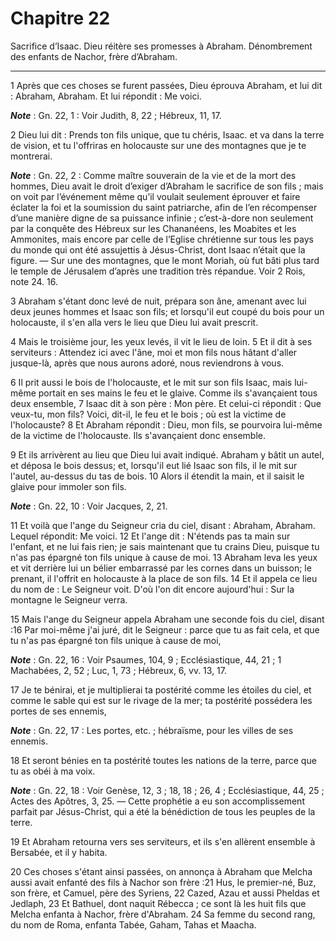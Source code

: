 # Chapitre 22

Sacrifice d’Isaac.
Dieu réitère ses promesses à Abraham.
Dénombrement des enfants de Nachor, frère d’Abraham.

***

1 Après que ces choses se furent passées, Dieu éprouva Abraham, et lui dit : Abraham, Abraham. Et lui répondit : Me voici.

***Note*** :  Gn. 22, 1 : Voir Judith, 8, 22 ; Hébreux, 11, 17.

2 Dieu lui dit : Prends ton fils unique, que tu chéris, Isaac. et va dans la terre de vision, et tu l'offriras en holocauste sur une des montagnes que je te montrerai.

***Note*** :  Gn. 22, 2 : Comme maître souverain de la vie et de la mort des hommes, Dieu avait le droit d’exiger d’Abraham le sacrifice de son fils ; mais on voit par l’événement même qu’il voulait seulement éprouver et faire éclater la foi et la soumission du saint patriarche, afin de l’en récompenser d’une manière digne de sa puissance infinie ; c’est-à-dore non seulement par la conquête des Hébreux sur les Chananéens, les Moabites et les Ammonites, mais encore par celle de l’Eglise chrétienne sur tous les pays du monde qui ont été assujettis à Jésus-Christ, dont Isaac n’était que la figure. ― Sur une des montagnes, que le mont Moriah, où fut bâti plus tard le temple de Jérusalem d’après une tradition très répandue. Voir 2 Rois, note 24. 16.


3 Abraham s'étant donc levé de nuit, prépara son âne, amenant avec lui deux jeunes hommes et Isaac son fils; et lorsqu'il eut coupé du bois pour un holocauste, il s'en alla vers le lieu que Dieu lui avait prescrit.


4 Mais le troisième jour, les yeux levés, il vit le lieu de loin. 5 Et il dit à ses serviteurs : Attendez ici avec l'âne, moi et mon fils nous hâtant d'aller jusque-là, après que nous aurons adoré, nous reviendrons à vous.


6 Il prit aussi le bois de l'holocauste, et le mit sur son fils Isaac, mais lui-même portait en ses mains le feu et le glaive. Comme ils s'avançaient tous deux ensemble, 7 Isaac dit à son père : Mon père. Et celui-ci répondit : Que veux-tu, mon fils? Voici, dit-il, le feu et le bois ; où est la victime de l'holocauste? 8 Et Abraham répondit : Dieu, mon fils, se pourvoira lui-même de la victime de l'holocauste. Ils s'avançaient donc ensemble.


9 Et ils arrivèrent au lieu que Dieu lui avait indiqué. Abraham y bâtit un autel, et déposa le bois dessus; et, lorsqu'il eut lié Isaac son fils, il le mit sur l'autel, au-dessus du tas de bois. 10 Alors il étendit la main, et il saisit le glaive pour immoler son fils.

***Note*** :  Gn. 22, 10 : Voir Jacques, 2, 21.

11 Et voilà que l'ange du Seigneur cria du ciel, disant : Abraham, Abraham. Lequel répondit: Me voici. 12 Et l'ange dit : N'étends pas ta main sur l'enfant, et ne lui fais rien; je sais maintenant que tu crains Dieu, puisque tu n'as pas épargné ton fils unique à cause de moi. 13 Abraham leva les yeux et vit derrière lui un bélier embarrassé par les cornes dans un buisson; le prenant, il l'offrit en holocauste à la place de son fils. 14 Et il appela ce lieu du nom de : Le Seigneur voit. D'où l'on dit encore aujourd'hui : Sur la montagne le Seigneur verra.


15 Mais l'ange du Seigneur appela Abraham une seconde fois du ciel, disant :16 Par moi-même j'ai juré, dit le Seigneur : parce que tu as fait cela, et que tu n'as pas épargné ton fils unique à cause de moi,

***Note*** :  Gn. 22, 16 : Voir Psaumes, 104, 9 ; Ecclésiastique, 44, 21 ; 1 Machabées, 2, 52 ; Luc, 1, 73 ; Hébreux, 6, vv. 13, 17.

17 Je te bénirai, et je multiplierai ta postérité comme les étoiles du ciel, et comme le sable qui est sur le rivage de la mer; ta postérité possédera les portes de ses ennemis,

***Note*** :  Gn. 22, 17 : Les portes, etc. ; hébraïsme, pour les villes de ses ennemis.

18 Et seront bénies en ta postérité toutes les nations de la terre, parce que tu as obéi à ma voix.

***Note*** :  Gn. 22, 18 : Voir Genèse, 12, 3 ; 18, 18 ; 26, 4 ; Ecclésiastique, 44, 25 ; Actes des Apôtres, 3, 25. ― Cette prophétie a eu son accomplissement parfait par Jésus-Christ, qui a été la bénédiction de tous les peuples de la terre.


19 Et Abraham retourna vers ses serviteurs, et ils s'en allèrent ensemble à Bersabée, et il y habita.


20 Ces choses s'étant ainsi passées, on annonça à Abraham que Melcha aussi avait enfanté des fils à Nachor son frère :21 Hus, le premier-né, Buz, son frère, et Camuel, père des Syriens, 22 Cazed, Azau et aussi Pheldas et Jedlaph, 23 Et Bathuel, dont naquit Rébecca ; ce sont là les huit fils que Melcha enfanta à Nachor, frère d'Abraham. 24 Sa femme du second rang, du nom de Roma, enfanta Tabée, Gaham, Tahas et Maacha.

